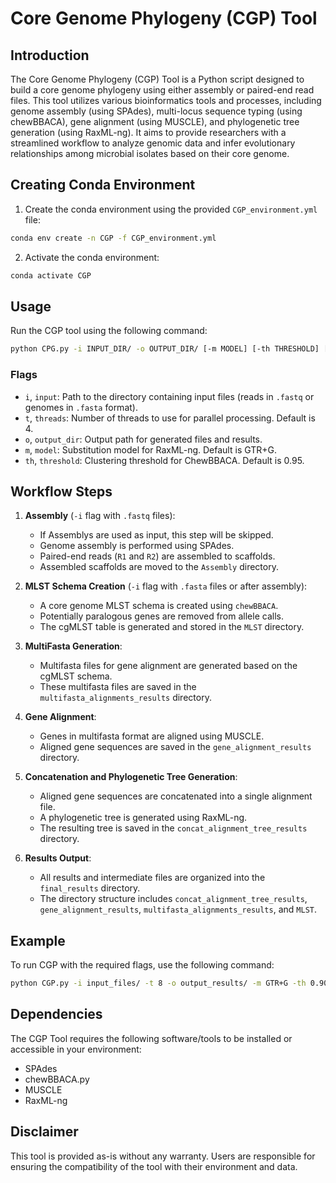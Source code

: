 # Core Genome Phylogeny (CGP) Tool

## Introduction

The Core Genome Phylogeny (CGP) Tool is a Python script designed to build a core genome phylogeny using either assembly or paired-end read files. This tool utilizes various bioinformatics tools and processes, including genome assembly (using SPAdes), multi-locus sequence typing (using chewBBACA), gene alignment (using MUSCLE), and phylogenetic tree generation (using RaxML-ng). It aims to provide researchers with a streamlined workflow to analyze genomic data and infer evolutionary relationships among microbial isolates based on their core genome.

## Creating Conda Environment

1. Create the conda environment using the provided `CGP_environment.yml` file:

```bash
conda env create -n CGP -f CGP_environment.yml
```

2. Activate the conda environment:

```bash
conda activate CGP
```

## Usage

Run the CGP tool using the following command:

```bash
python CPG.py -i INPUT_DIR/ -o OUTPUT_DIR/ [-m MODEL] [-th THRESHOLD] [-t THREADS]
```

### Flags

- `i`, `input`: Path to the directory containing input files (reads in `.fastq` or genomes in `.fasta` format).
- `t`, `threads`: Number of threads to use for parallel processing. Default is 4.
- `o`, `output_dir`: Output path for generated files and results.
- `m`, `model`: Substitution model for RaxML-ng. Default is GTR+G.
- `th`, `threshold`: Clustering threshold for ChewBBACA. Default is 0.95.

## Workflow Steps

1. **Assembly** (`-i` flag with `.fastq` files):
   - If Assemblys are used as input, this step will be skipped.
   - Genome assembly is performed using SPAdes.
   - Paired-end reads (`R1` and `R2`) are assembled to scaffolds.
   - Assembled scaffolds are moved to the `Assembly` directory.

2. **MLST Schema Creation** (`-i` flag with `.fasta` files or after assembly):
   - A core genome MLST schema is created using `chewBBACA`.
   - Potentially paralogous genes are removed from allele calls.
   - The cgMLST table is generated and stored in the `MLST` directory.

3. **MultiFasta Generation**:
   - Multifasta files for gene alignment are generated based on the cgMLST schema.
   - These multifasta files are saved in the `multifasta_alignments_results` directory.

4. **Gene Alignment**:
   - Genes in multifasta format are aligned using MUSCLE.
   - Aligned gene sequences are saved in the `gene_alignment_results` directory.

5. **Concatenation and Phylogenetic Tree Generation**:
   - Aligned gene sequences are concatenated into a single alignment file.
   - A phylogenetic tree is generated using RaxML-ng.
   - The resulting tree is saved in the `concat_alignment_tree_results` directory.

6. **Results Output**:
   - All results and intermediate files are organized into the `final_results` directory.
   - The directory structure includes `concat_alignment_tree_results`, `gene_alignment_results`, `multifasta_alignments_results`, and `MLST`.

## Example

To run CGP with the required flags, use the following command:

```bash
python CGP.py -i input_files/ -t 8 -o output_results/ -m GTR+G -th 0.90
```

## Dependencies

The CGP Tool requires the following software/tools to be installed or accessible in your environment:

- SPAdes
- chewBBACA.py
- MUSCLE
- RaxML-ng

## Disclaimer

This tool is provided as-is without any warranty. Users are responsible for ensuring the compatibility of the tool with their environment and data.
